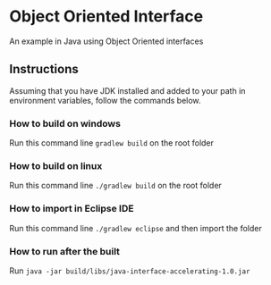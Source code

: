 # Object Oriented Interface

An example in Java using Object Oriented interfaces

## Instructions

Assuming that you have JDK installed and added to your path in environment variables, follow the commands below.

### How to build on windows

Run this command line ```gradlew build``` on the root folder

### How to build on linux

Run this command line ```./gradlew build``` on the root folder

### How to import in Eclipse IDE

Run this command line ```./gradlew eclipse``` and then import the folder

### How to run after the built

Run ```java -jar build/libs/java-interface-accelerating-1.0.jar```
